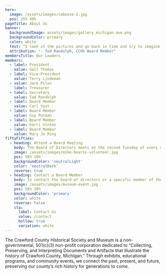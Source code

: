 ```yaml
---
hero: 
  image: /assets/images/caboose-2.jpg
  pos: 25% 40%
pageTitle: About Us
banner:
  backgroundImage: assets/images/gallery_michigan-ave.png
  backgroundColor: primary
  color: white
  text: “I look at the pictures and go back in time and try to imagine what it would have been like then. Just walking through, it could take a couple hours [...], we may have to ring the bell and close the door before you get finished.”
  attribution: "- Ted Randolph, CCHS Board Member"
membersTitle: Our Leaders
members:
  - label: President
    value: Gail Thomas
  - label: Vice-President
    value: Terry Lindeman
  - value: Jack Pilon
    label: Treasurer
  - label: Secretary
    value: Tad Randolph
  - label: Board Member
    value: Carl Yost
  - label: Board Member
    value: Guy Putman
  - label: Board Member
    value: Karri Vinton
  - label: Board Member
    value: Mary Jo Ring
fiftyFifties:
  - heading: Attend a Board Meeting
    body: The Board of Directors meets on the second Tuesday of every month at 3pm. From April to September, meetings are held at the Museum (97 East Michigan Avenue). From October to March, the board meets at the Grayling Township Hall (2090 Viking Way).
    image: /assets/images/mike-bearss-volunteer.jpg
    pos: 50% 18%
    backgroundColor: 'neutralLight'
    color: 'neutralDark'
    reverse: true
  - heading: Contact a Board Member
    body: To contact the board of directors or a specific member of the board, please call or send a message to the Crawford County Historical Society and someone will get back to you as soon as possible.
    image: /assets/images/museum-event.jpg
    pos: 50% 28%
    backgroundColor: 'primary'
    color: white
    reverse: false
    cta:
      label: Contact Us
      value: /contact
      hollow: true
      variation: white
---
```

The Crawford County Historical Society and Museum is a non-governmental, 501(c)(3) non-profit corporation dedicated to “Collecting, Preserving, and Interpreting Documents and Artifacts that illustrate the history of Crawford County, Michigan.” Through exhibits, educational programs, and community events, we connect the past, present, and future, preserving our county’s rich history for generations to come.

